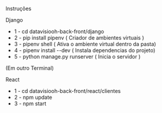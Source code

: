 Instruções

Django

- 1 - cd datavisiooh-back-front/django
- 2 - pip install pipenv ( Criador de ambientes virtuais )
- 3 - pipenv shell ( Ativa o ambiente virtual dentro da pasta)
- 4 - pipenv install --dev ( Instala dependencias do projeto)
- 5 - python manage.py runserver ( Inicia o servidor )


(Em outro Terminal)

React

- 1 - cd datavisiooh-back-front/react/clientes
- 2 - npm update
- 3 - npm start
